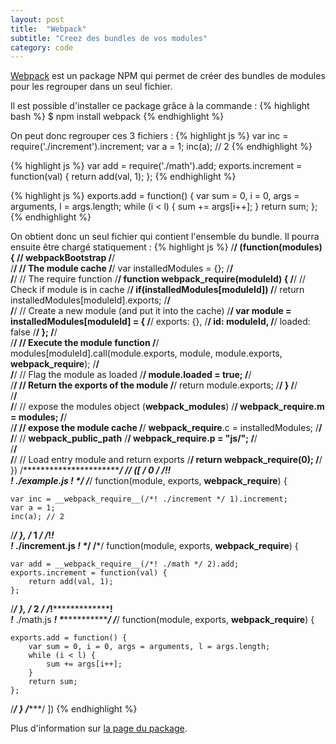 ```yaml
---
layout: post
title:  "Webpack"
subtitle: "Creez des bundles de vos modules"
category: code
---
```


[Webpack][webpack] est un package NPM qui permet de créer des bundles de modules pour les regrouper dans un seul fichier.

Il est possible d'installer ce package grâce à la commande :
{% highlight bash %}
$ npm install webpack
{% endhighlight %}

On peut donc regrouper ces 3 fichiers : 
{% highlight js %}
var inc = require('./increment').increment;
var a = 1;
inc(a); // 2
{% endhighlight %}

{% highlight js %}
var add = require('./math').add;
exports.increment = function(val) {
    return add(val, 1);
};
{% endhighlight %}

{% highlight js %}
exports.add = function() {
    var sum = 0, i = 0, args = arguments, l = args.length;
    while (i < l) {
        sum += args[i++];
    }
    return sum;
};
{% endhighlight %}

On obtient donc un seul fichier qui contient l'ensemble du bundle.
Il pourra ensuite être chargé statiquement :
{% highlight js %}
/******/ (function(modules) { // webpackBootstrap
/******/    
/******/    // The module cache
/******/    var installedModules = {};
/******/    
/******/    // The require function
/******/    function __webpack_require__(moduleId) {
/******/        // Check if module is in cache
/******/        if(installedModules[moduleId])
/******/            return installedModules[moduleId].exports;
/******/        
/******/        // Create a new module (and put it into the cache)
/******/        var module = installedModules[moduleId] = {
/******/            exports: {},
/******/            id: moduleId,
/******/            loaded: false
/******/        };
/******/        
/******/        // Execute the module function
/******/        modules[moduleId].call(module.exports, module, module.exports, __webpack_require__);
/******/        
/******/        // Flag the module as loaded
/******/        module.loaded = true;
/******/        
/******/        // Return the exports of the module
/******/        return module.exports;
/******/    }
/******/    
/******/    
/******/    // expose the modules object (__webpack_modules__)
/******/    __webpack_require__.m = modules;
/******/    
/******/    // expose the module cache
/******/    __webpack_require__.c = installedModules;
/******/    
/******/    // __webpack_public_path__
/******/    __webpack_require__.p = "js/";
/******/    
/******/    
/******/    // Load entry module and return exports
/******/    return __webpack_require__(0);
/******/ })
/************************************************************************/
/******/ ([
/* 0 */
/*!********************!*\
  !*** ./example.js ***!
  \********************/
/***/ function(module, exports, __webpack_require__) {

    var inc = __webpack_require__(/*! ./increment */ 1).increment;
    var a = 1;
    inc(a); // 2

/***/ },
/* 1 */
/*!**********************!*\
  !*** ./increment.js ***!
  \**********************/
/***/ function(module, exports, __webpack_require__) {

    var add = __webpack_require__(/*! ./math */ 2).add;
    exports.increment = function(val) {
        return add(val, 1);
    };

/***/ },
/* 2 */
/*!*****************!*\
  !*** ./math.js ***!
  \*****************/
/***/ function(module, exports, __webpack_require__) {

    exports.add = function() {
        var sum = 0, i = 0, args = arguments, l = args.length;
        while (i < l) {
            sum += args[i++];
        }
        return sum;
    };

/***/ }
/******/ ])
{% endhighlight %}

Plus d'information sur [la page du package][webpack].


[webpack]: https://github.com/webpack/webpack
